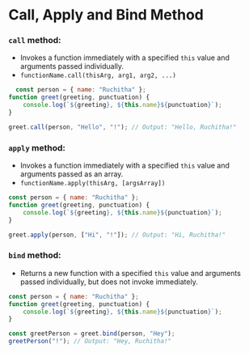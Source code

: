 # Call, Apply and Bind Method

### `call` method:
- Invokes a function immediately with a specified `this` value and arguments passed individually.
- `functionName.call(thisArg, arg1, arg2, ...)`
```js
  const person = { name: "Ruchitha" };
function greet(greeting, punctuation) {
    console.log(`${greeting}, ${this.name}${punctuation}`);
}

greet.call(person, "Hello", "!"); // Output: "Hello, Ruchitha!"
```

### `apply` method:
- Invokes a function immediately with a specified `this` value and arguments passed as an array.
- `functionName.apply(thisArg, [argsArray])`
```js
const person = { name: "Ruchitha" };
function greet(greeting, punctuation) {
    console.log(`${greeting}, ${this.name}${punctuation}`);
}

greet.apply(person, ["Hi", "!"]); // Output: "Hi, Ruchitha!"

```

### `bind` method:
- Returns a new function with a specified `this` value and arguments passed individually, but does not invoke immediately.
```js
const person = { name: "Ruchitha" };
function greet(greeting, punctuation) {
    console.log(`${greeting}, ${this.name}${punctuation}`);
}

const greetPerson = greet.bind(person, "Hey");
greetPerson("!"); // Output: "Hey, Ruchitha!"
```

